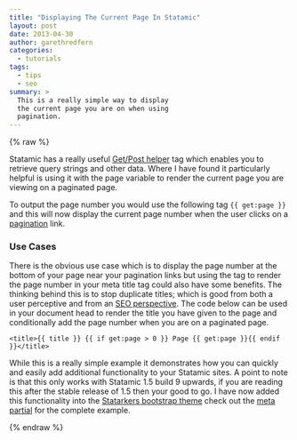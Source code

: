 ```yaml
---
title: "Displaying The Current Page In Statamic"
layout: post
date: 2013-04-30
author: garethredfern
categories:
  - tutorials
tags:
  - tips
  - seo
summary: >
  This is a really simple way to display
  the current page you are on when using
  pagination.
---
```


{% raw %}

Statamic has a really useful [Get/Post helper](http://statamic.com/learn/documentation/tags/get-post) tag which enables you to retrieve query strings and other data. Where I have found it particularly helpful is using it with the page variable to render the current page you are viewing on a paginated page.

To output the page number you would use the following tag `{{ get:page }}` and this will now display the current page number when the user clicks on a [pagination](http://statamic.com/learn/documentation/tags/entries) link.

### Use Cases
There is the obvious use case which is to display the page number at the bottom of your page near your pagination links but using the tag to render the page number in your meta title tag could also have some benefits. The thinking behind this is to stop duplicate titles; which is good from both a user perceptive and from an [SEO perspective](http://www.seomoz.org/blog/pagination-best-practices-for-seo-user-experience). The code below can be used in your document head to render the title you have given to the page and conditionally add the page number when you are on a paginated page.

~~~twig
<title>{{ title }} {{ if get:page > 0 }} Page {{ get:page }}{{ endif }}</title>
~~~

While this is a really simple example it demonstrates how you can quickly and easily add additional functionality to your Statamic sites. A point to note is that this only works with Statamic 1.5 build 9 upwards, if you are reading this after the stable release of 1.5 then your good to go. I have now added this functionality into the [Statarkers bootstrap theme](http://www.statamicthemes.com/themes/statarkers-theme) check out the [meta partial](https://github.com/statamicthemes/statarkers-theme/blob/master/_themes/statarkers/partials/_meta.html) for the complete example.

{% endraw %}
